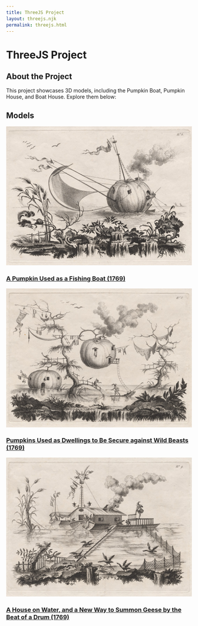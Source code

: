 ```yaml
---
title: ThreeJS Project
layout: threejs.njk
permalink: threejs.html
---
```


# ThreeJS Project

## About the Project

This project showcases 3D models, including the Pumpkin Boat, Pumpkin House, and Boat House. Explore them below:

## Models

<div class="model-list">
  <div class="model-item">
    <a href="/projects/models/pumpkin-boat/">
      <img src="/images/pumpkin-boat.jpg" alt="Pumpkin Boat">
      <h3>A Pumpkin Used as a Fishing Boat (1769)</h3>
    </a>
  </div>
  <div class="model-item">
    <a href="/projects/models/pumpkin-house/">
      <img src="/images/pumpkin-house.jpg" alt="Pumpkin House">
      <h3>Pumpkins Used as Dwellings to Be Secure against Wild Beasts (1769)</h3>
    </a>
  </div>
  <div class="model-item">
    <a href="/projects/models/boat-house/">
      <img src="/images/house-boat.jpg" alt="Boat House">
      <h3>A House on Water, and a New Way to Summon Geese by the Beat of a Drum (1769)</h3>
    </a>
  </div>
</div>
